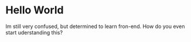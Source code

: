 # Hello World
Im still very confused, but determined to learn fron-end. 
How do you even start uderstanding this?
